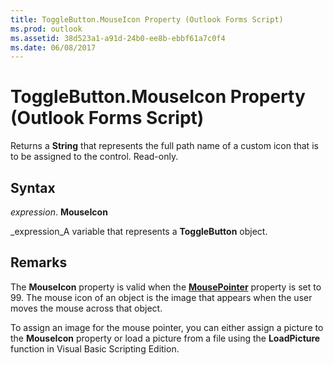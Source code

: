 ```yaml
---
title: ToggleButton.MouseIcon Property (Outlook Forms Script)
ms.prod: outlook
ms.assetid: 38d523a1-a91d-24b0-ee8b-ebbf61a7c0f4
ms.date: 06/08/2017
---
```



# ToggleButton.MouseIcon Property (Outlook Forms Script)

Returns a **String** that represents the full path name of a custom icon that is to be assigned to the control. Read-only.


## Syntax

 _expression_. **MouseIcon**

 _expression_A variable that represents a **ToggleButton** object.


## Remarks

The **MouseIcon** property is valid when the **[MousePointer](togglebutton-mousepointer-property-outlook-forms-script.md)** property is set to 99. The mouse icon of an object is the image that appears when the user moves the mouse across that object.

To assign an image for the mouse pointer, you can either assign a picture to the **MouseIcon** property or load a picture from a file using the **LoadPicture** function in Visual Basic Scripting Edition.


